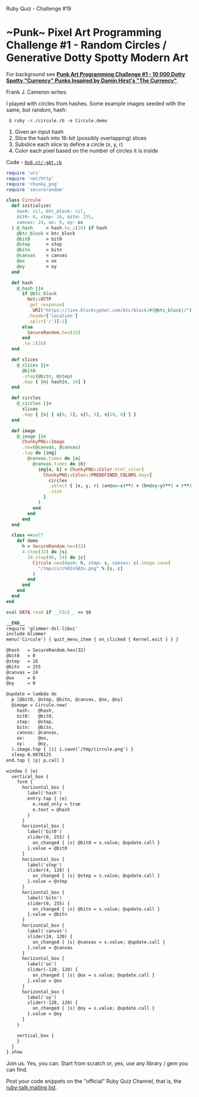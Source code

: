 Ruby Quiz - Challenge #19 

# ~Punk~ Pixel Art Programming Challenge #1  - Random Circles / Generative Dotty Spotty Modern Art

For background see [**Punk Art Programming Challenge #1 - 10 000 Dotty Spotty "Currency" Punks Inspired by Damin Hirst's "The Currency"**](https://rubytalk.org/t/ruby-pixel-art-punk-art-programming-challenge-1-10-000-dotty-spotty-currency-punks-inspired-by-damin-hirsts-the-currency/75575).



Frank J. Cameron writes:

I played with circles from hashes.
Some example images seeded with the same, but random, hash:

     $ ruby -r./circule.rb -e Circule.demo

1. Given an input hash
2. Slice the hash into 16-bit (possibly overlapping) slices
3. Subslice each slice to define a circle (x, y, r)
4. Color each pixel based on the number of circles it is inside



Code - [`0x0.st/-gAt.rb`](https://0x0.st/-gAt.rb)

``` ruby
require 'uri'
require 'net/http'
require 'chunky_png'
require 'securerandom'

class Circule
  def initialize(
    hash: nil, btc_block: nil,
    bit0: 0, step: 16, bitn: 255,
    canvas: 24, ox: 0, oy: ox
  ) @_hash     = hash.to_i(16) if hash
    @btc_block = btc_block
    @bit0      = bit0
    @step      = step
    @bitn      = bitn
    @canvas    = canvas
    @ox        = ox
    @oy        = oy
  end

  def hash
    @_hash ||=
      if @btc_block
        Net::HTTP
        .get_response(
          URI("https://live.blockcypher.com/btc/block/#{@btc_block}/"))
        .header['location']
        .split('/')[-1]
      else
        SecureRandom.hex(32)
      end
      .to_i(16)
  end

  def slices
    @_slices ||=
      @bit0
      .step(@bitn, @step)
      .map { |n| hash[n, 16] }
  end

  def circles
    @_circles ||=
      slices
      .map { |s| [ s[0, 5], s[5, 5], s[10, 6] ] }
  end

  def image
    @_image ||=
      ChunkyPNG::Image
      .new(@canvas, @canvas)
      .tap do |img|
        @canvas.times do |a|
          @canvas.times do |b|
            img[a, b] = ChunkyPNG::Color.html_color(
              ChunkyPNG::Color::PREDEFINED_COLORS.keys[
                circles
                .select { |x, y, r| (a+@ox-x)**2 + (b+@oy-y)**2 < r**2 }
                .size
              ]
            )
          end
        end
      end
  end

  class <<self
    def demo
      h = SecureRandom.hex(32)
      4.step(32) do |s|
        24.step(96, 24) do |c|
          Circule.new(hash: h, step: s, canvas: c).image.save(
            "/tmp/circ%02x%02x.png" % [s, c]
          )
        end
      end
    end
  end
end

eval DATA.read if __FILE__ == $0

__END__
require 'glimmer-dsl-libui'
include Glimmer
menu('Circule') { quit_menu_item { on_clicked { Kernel.exit } } }

@hash   = SecureRandom.hex(32)
@bit0   = 0
@step   = 16
@bitn   = 255
@canvas = 24
@ox     = 0
@oy     = 0

@update = lambda do
  p [@bit0, @step, @bitn, @canvas, @ox, @oy]
  @image = Circule.new(
    hash:   @hash,
    bit0:   @bit0,
    step:   @step,
    bitn:   @bitn,
    canvas: @canvas,
    ox:     @ox,
    oy:     @oy,
  ).image.tap { |i| i.save('/tmp/circule.png') }
  sleep 0.0078125
end.tap { |p| p.call }

window { |w|
  vertical_box {
    form {
      horizontal_box {
        label('hash')
        entry.tap { |e|
          e.read_only = true
          e.text = @hash
        }
      }
      horizontal_box {
        label('bit0')
        slider(0, 255) {
          on_changed { |s| @bit0 = s.value; @update.call }
        }.value = @bit0
      }
      horizontal_box {
        label('step')
        slider(4, 128) {
          on_changed { |s| @step = s.value; @update.call }
        }.value = @step
      }
      horizontal_box {
        label('bitn')
        slider(0, 255) {
          on_changed { |s| @bitn = s.value; @update.call }
        }.value = @bitn
      }
      horizontal_box {
        label('canvas')
        slider(24, 120) {
          on_changed { |s| @canvas = s.value; @update.call }
        }.value = @canvas
      }
      horizontal_box {
        label('ox')
        slider(-120, 120) {
          on_changed { |s| @ox = s.value; @update.call }
        }.value = @ox
      }
      horizontal_box {
        label('oy')
        slider(-120, 120) {
          on_changed { |s| @oy = s.value; @update.call }
        }.value = @oy
      }
    }

    vertical_box {
    }
  }
}.show
```


Join us. Yes, you can.
Start from scratch or, yes, use any library / gem you can find.

Post your code snippets on the "official" Ruby Quiz Channel,
that is, the [ruby-talk mailing list](https://rubytalk.org).
